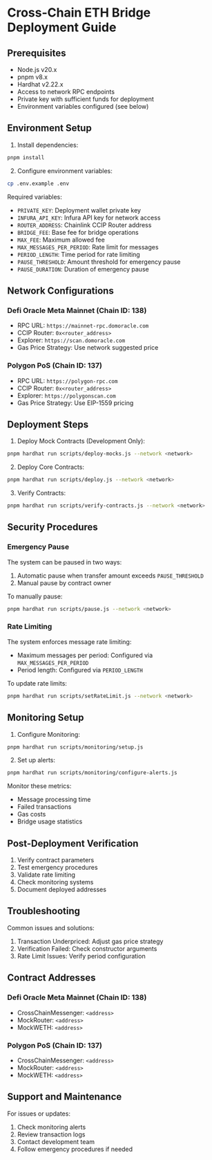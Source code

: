 # Cross-Chain ETH Bridge Deployment Guide

## Prerequisites
- Node.js v20.x
- pnpm v8.x
- Hardhat v2.22.x
- Access to network RPC endpoints
- Private key with sufficient funds for deployment
- Environment variables configured (see below)

## Environment Setup

1. Install dependencies:
```bash
pnpm install
```

2. Configure environment variables:
```bash
cp .env.example .env
```

Required variables:
- `PRIVATE_KEY`: Deployment wallet private key
- `INFURA_API_KEY`: Infura API key for network access
- `ROUTER_ADDRESS`: Chainlink CCIP Router address
- `BRIDGE_FEE`: Base fee for bridge operations
- `MAX_FEE`: Maximum allowed fee
- `MAX_MESSAGES_PER_PERIOD`: Rate limit for messages
- `PERIOD_LENGTH`: Time period for rate limiting
- `PAUSE_THRESHOLD`: Amount threshold for emergency pause
- `PAUSE_DURATION`: Duration of emergency pause

## Network Configurations

### Defi Oracle Meta Mainnet (Chain ID: 138)
- RPC URL: `https://mainnet-rpc.domoracle.com`
- CCIP Router: `0x<router_address>`
- Explorer: `https://scan.domoracle.com`
- Gas Price Strategy: Use network suggested price

### Polygon PoS (Chain ID: 137)
- RPC URL: `https://polygon-rpc.com`
- CCIP Router: `0x<router_address>`
- Explorer: `https://polygonscan.com`
- Gas Price Strategy: Use EIP-1559 pricing

## Deployment Steps

1. Deploy Mock Contracts (Development Only):
```bash
pnpm hardhat run scripts/deploy-mocks.js --network <network>
```

2. Deploy Core Contracts:
```bash
pnpm hardhat run scripts/deploy.js --network <network>
```

3. Verify Contracts:
```bash
pnpm hardhat run scripts/verify-contracts.js --network <network>
```

## Security Procedures

### Emergency Pause
The system can be paused in two ways:
1. Automatic pause when transfer amount exceeds `PAUSE_THRESHOLD`
2. Manual pause by contract owner

To manually pause:
```bash
pnpm hardhat run scripts/pause.js --network <network>
```

### Rate Limiting
The system enforces message rate limiting:
- Maximum messages per period: Configured via `MAX_MESSAGES_PER_PERIOD`
- Period length: Configured via `PERIOD_LENGTH`

To update rate limits:
```bash
pnpm hardhat run scripts/setRateLimit.js --network <network>
```

## Monitoring Setup

1. Configure Monitoring:
```bash
pnpm hardhat run scripts/monitoring/setup.js
```

2. Set up alerts:
```bash
pnpm hardhat run scripts/monitoring/configure-alerts.js
```

Monitor these metrics:
- Message processing time
- Failed transactions
- Gas costs
- Bridge usage statistics

## Post-Deployment Verification

1. Verify contract parameters
2. Test emergency procedures
3. Validate rate limiting
4. Check monitoring systems
5. Document deployed addresses

## Troubleshooting

Common issues and solutions:
1. Transaction Underpriced: Adjust gas price strategy
2. Verification Failed: Check constructor arguments
3. Rate Limit Issues: Verify period configuration

## Contract Addresses

### Defi Oracle Meta Mainnet (Chain ID: 138)
- CrossChainMessenger: `<address>`
- MockRouter: `<address>`
- MockWETH: `<address>`

### Polygon PoS (Chain ID: 137)
- CrossChainMessenger: `<address>`
- MockRouter: `<address>`
- MockWETH: `<address>`

## Support and Maintenance

For issues or updates:
1. Check monitoring alerts
2. Review transaction logs
3. Contact development team
4. Follow emergency procedures if needed
